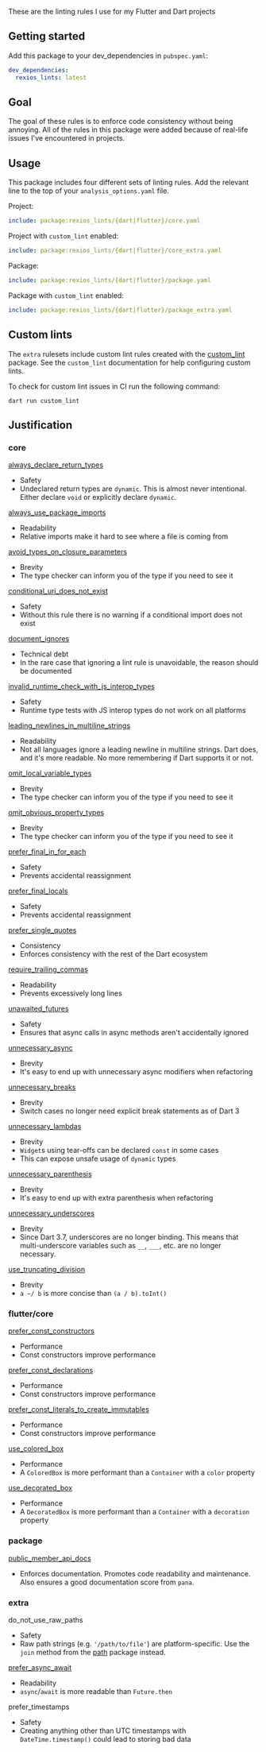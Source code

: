 These are the linting rules I use for my Flutter and Dart projects

## Getting started

Add this package to your dev_dependencies in `pubspec.yaml`:

```yaml
dev_dependencies:
  rexios_lints: latest
```

## Goal

The goal of these rules is to enforce code consistency without being annoying. All of the rules in this package were added because of real-life issues I've encountered in projects.

## Usage

This package includes four different sets of linting rules. Add the relevant line to the top of your `analysis_options.yaml` file.

Project:

```yaml
include: package:rexios_lints/{dart|flutter}/core.yaml
```

Project with `custom_lint` enabled:

```yaml
include: package:rexios_lints/{dart|flutter}/core_extra.yaml
```

Package:

```yaml
include: package:rexios_lints/{dart|flutter}/package.yaml
```

Package with `custom_lint` enabled:

```yaml
include: package:rexios_lints/{dart|flutter}/package_extra.yaml
```

## Custom lints

The `extra` rulesets include custom lint rules created with the [custom_lint](https://pub.dev/packages/custom_lint) package. See the `custom_lint` documentation for help configuring custom lints.

To check for custom lint issues in CI run the following command:

```console
dart run custom_lint
```

## Justification

### core

[always_declare_return_types](https://dart.dev/tools/linter-rules/always_declare_return_types)

- Safety
- Undeclared return types are `dynamic`. This is almost never intentional. Either declare `void` or explicitly declare `dynamic`.

[always_use_package_imports](https://dart.dev/tools/linter-rules/always_use_package_imports)

- Readability
- Relative imports make it hard to see where a file is coming from

[avoid_types_on_closure_parameters](https://dart.dev/tools/linter-rules/avoid_types_on_closure_parameters)

- Brevity
- The type checker can inform you of the type if you need to see it

[conditional_uri_does_not_exist](https://dart.dev/tools/linter-rules/conditional_uri_does_not_exist)

- Safety
- Without this rule there is no warning if a conditional import does not exist

[document_ignores](https://dart.dev/tools/linter-rules/document_ignores)

- Technical debt
- In the rare case that ignoring a lint rule is unavoidable, the reason should be documented

[invalid_runtime_check_with_js_interop_types](https://dart.dev/tools/linter-rules/invalid_runtime_check_with_js_interop_types)

- Safety
- Runtime type tests with JS interop types do not work on all platforms

[leading_newlines_in_multiline_strings](https://dart.dev/tools/linter-rules/leading_newlines_in_multiline_strings)

- Readability
- Not all languages ignore a leading newline in multiline strings. Dart does, and it's more readable. No more remembering if Dart supports it or not.

[omit_local_variable_types](https://dart.dev/tools/linter-rules/omit_local_variable_types)

- Brevity
- The type checker can inform you of the type if you need to see it

[omit_obvious_property_types](https://dart.dev/tools/linter-rules/omit_obvious_property_types)

- Brevity
- The type checker can inform you of the type if you need to see it

[prefer_final_in_for_each](https://dart.dev/tools/linter-rules/prefer_final_in_for_each)

- Safety
- Prevents accidental reassignment

[prefer_final_locals](https://dart.dev/tools/linter-rules/prefer_final_locals)

- Safety
- Prevents accidental reassignment

[prefer_single_quotes](https://dart.dev/tools/linter-rules/prefer_single_quotes)

- Consistency
- Enforces consistency with the rest of the Dart ecosystem

[require_trailing_commas](https://dart.dev/tools/linter-rules/require_trailing_commas)

- Readability
- Prevents excessively long lines

[unawaited_futures](https://dart.dev/tools/linter-rules/unawaited_futures)

- Safety
- Ensures that async calls in async methods aren't accidentally ignored

[unnecessary_async](https://dart.dev/tools/linter-rules/unnecessary_async)

- Brevity
- It's easy to end up with unnecessary async modifiers when refactoring

[unnecessary_breaks](https://dart.dev/tools/linter-rules/unnecessary_breaks)

- Brevity
- Switch cases no longer need explicit break statements as of Dart 3

[unnecessary_lambdas](https://dart.dev/tools/linter-rules/unnecessary_lambdas)

- Brevity
- `Widget`s using tear-offs can be declared `const` in some cases
- This can expose unsafe usage of `dynamic` types

[unnecessary_parenthesis](https://dart.dev/tools/linter-rules/unnecessary_parenthesis)

- Brevity
- It's easy to end up with extra parenthesis when refactoring

[unnecessary_underscores](https://dart.dev/tools/linter-rules/unnecessary_underscores)

- Brevity
- Since Dart 3.7, underscores are no longer binding. This means that multi-underscore variables such as `__`, `___`, etc. are no longer necessary.

[use_truncating_division](https://dart.dev/tools/linter-rules/use_truncating_division)

- Brevity
- `a ~/ b` is more concise than `(a / b).toInt()`

### flutter/core

[prefer_const_constructors](https://dart.dev/tools/linter-rules/prefer_const_constructors)

- Performance
- Const constructors improve performance

[prefer_const_declarations](https://dart.dev/tools/linter-rules/prefer_const_declarations)

- Performance
- Const constructors improve performance

[prefer_const_literals_to_create_immutables](https://dart.dev/tools/linter-rules/prefer_const_literals_to_create_immutables)

- Performance
- Const constructors improve performance

[use_colored_box](https://dart.dev/tools/linter-rules/use_colored_box)

- Performance
- A `ColoredBox` is more performant than a `Container` with a `color` property

[use_decorated_box](https://dart.dev/tools/linter-rules/use_decorated_box)

- Performance
- A `DecoratedBox` is more performant than a `Container` with a `decoration` property

### package

[public_member_api_docs](https://dart.dev/tools/linter-rules/public_member_api_docs)

- Enforces documentation. Promotes code readability and maintenance. Also ensures a good documentation score from `pana`.

### extra

do_not_use_raw_paths

- Safety
- Raw path strings (e.g. `'/path/to/file'`) are platform-specific. Use the `join` method from the [path](https://pub.dev/packages/path) package instead.

[prefer_async_await](https://dart.dev/effective-dart/usage#prefer-asyncawait-over-using-raw-futures)

- Readability
- `async`/`await` is more readable than `Future.then`

prefer_timestamps

- Safety
- Creating anything other than UTC timestamps with `DateTime.timestamp()` could lead to storing bad data
